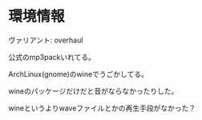 # 環境情報

ヴァリアント: overhaul

公式のmp3packいれてる。

ArchLinux(gnome)のwineでうごかしてる。

wineのパッケージだけだと音がならなかったりした。

wineというよりwaveファイルとかの再生手段がなかった？
